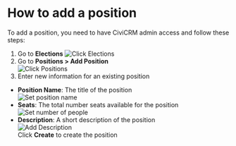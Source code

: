 # How to add a position

To add a position, you need to have CiviCRM admin access and follow these steps:

1. Go to **Elections**
![Click Elections](images/admin_election/01.gif)  
2. Go to **Positions > Add Position**     
![Click Positions](images/admin_add/01.gif)  
3. Enter new information for an existing position  
-  **Position Name**: The title of the position  
![Set position name](images/admin_add/02.gif)  
-  **Seats**: The total number seats available for the position  
![Set number of people](images/admin_add/03.gif)  
-  **Description**: A short description of the position  
![Add Description](images/admin_add/04.gif)  
Click **Create** to create the position
